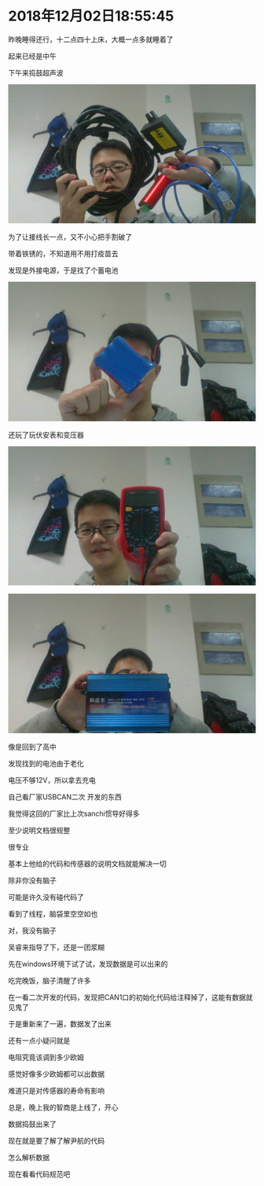 # 2018年12月02日18:55:45

昨晚睡得还行，十二点四十上床，大概一点多就睡着了

起来已经是中午



下午来捣鼓超声波

![超声波](pic/ikugbo.jpg)

为了让接线长一点，又不小心把手割破了

带着铁锈的，不知道用不用打疫苗去



发现是外接电源，于是找了个蓄电池

![蓄电池](pic/xudmii.jpg)

还玩了玩伏安表和变压器

![伏安表](pic/fuanbiao.jpg)

![蓄电池](pic/bmyaqi.jpg)

像是回到了高中



发现找到的电池由于老化

电压不够12V，所以拿去充电

自己看厂家USBCAN二次 开发的东西



我觉得这回的厂家比上次sanchi惯导好得多

至少说明文档很规整

很专业

基本上他给的代码和传感器的说明文档就能解决一切

除非你没有脑子



可能是许久没有碰代码了

看到了线程，脑袋里空空如也

对，我没有脑子



吴睿来指导了下，还是一团浆糊

先在windows环境下试了试，发现数据是可以出来的

吃完晚饭，脑子清醒了许多

在一看二次开发的代码，发现把CAN1口的初始化代码给注释掉了，这能有数据就见鬼了

于是重新来了一遍，数据发了出来



还有一点小疑问就是

电阻究竟该调到多少欧姆

感觉好像多少欧姆都可以出数据

难道只是对传感器的寿命有影响



总是，晚上我的智商是上线了，开心

数据捣鼓出来了

现在就是要了解了解尹航的代码

怎么解析数据



现在看看代码规范吧